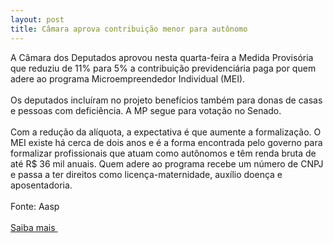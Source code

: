 ```yaml
---
layout: post
title: Câmara aprova contribuição menor para autônomo
---
```

<div>A Câmara dos Deputados aprovou nesta quarta-feira a Medida Provisória que reduziu de 11% para 5% a contribuição previdenciária paga por quem adere ao programa Microempreendedor Individual (MEI).</div><div><br /></div><div>Os deputados incluíram no projeto benefícios também para donas de casas e pessoas com deficiência. A MP segue para votação no Senado.</div><div><br /></div><div>Com a redução da alíquota, a expectativa é que aumente a formalização. O MEI existe há cerca de dois anos e é a forma encontrada pelo governo para formalizar profissionais que atuam como autônomos e têm renda bruta de até R$ 36 mil anuais. Quem adere ao programa recebe um número de CNPJ e passa a ter direitos como licença-maternidade, auxílio doença e aposentadoria. </div><div> </div><div>Fonte: Aasp</div><div> </div><div><a href="http://www.aasp.org.br/aasp/imprensa/clipping/cli_noticia.asp?idnot=10206" target="_blank">Saiba mais </a></div>
